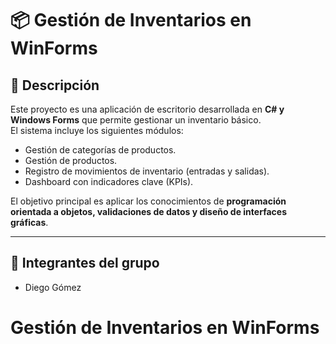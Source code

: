 # 📦 Gestión de Inventarios en WinForms

## 📌 Descripción
Este proyecto es una aplicación de escritorio desarrollada en **C# y Windows Forms** que permite gestionar un inventario básico.  
El sistema incluye los siguientes módulos:  
- Gestión de categorías de productos.  
- Gestión de productos.  
- Registro de movimientos de inventario (entradas y salidas).  
- Dashboard con indicadores clave (KPIs).  

El objetivo principal es aplicar los conocimientos de **programación orientada a objetos, validaciones de datos y diseño de interfaces gráficas**.

---

## 👥 Integrantes del grupo
- Diego Gómez    
# Gestión de Inventarios en WinForms
